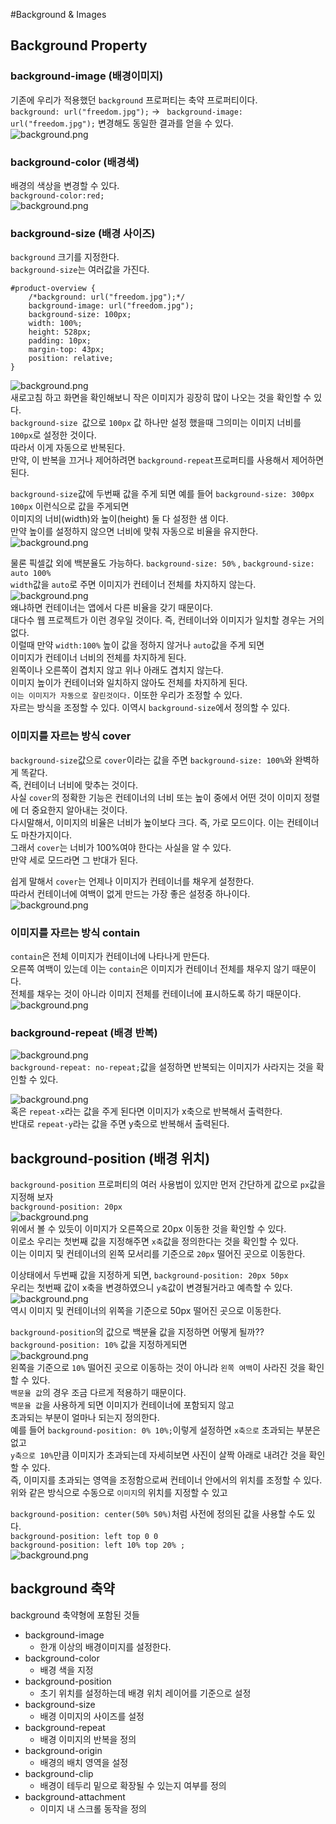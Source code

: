 #Background & Images
## Background Property
### background-image (배경이미지)
기존에 우리가 적용했던 `background` 프로퍼티는 축약 프로퍼티이다.  
`background: url("freedom.jpg");`  -> ` background-image: url("freedom.jpg");` 변경해도 동일한 결과를 얻을 수 있다.  
![background.png](css_image/background.png)
### background-color (배경색)
배경의 색상을 변경할 수 있다.  
`background-color:red;`  
![background.png](css_image/2.background.png)  
  
### background-size (배경 사이즈)
`background` 크기를 지정한다.  
`background-size`는 여러값을 가진다.
```
#product-overview {
    /*background: url("freedom.jpg");*/
    background-image: url("freedom.jpg");
    background-size: 100px;
    width: 100%;
    height: 528px;
    padding: 10px;
    margin-top: 43px;
    position: relative;
}
```

![background.png](css_image/3.background.png)  
새로고침 하고 화면을 확인해보니 작은 이미지가 굉장히 많이 나오는 것을 확인할 수 있다.  
`background-size `값으로 `100px` 값 하나만 설정 했을때 그의미는 이미지 너비를 `100px`로 설정한 것이다.  
따라서 이게 자동으로 반복된다.  
만약, 이 반복을 끄거나 제어하려면 `background-repeat`프로퍼티를 사용해서 제어하면 된다.  

`background-size`값에 두번째 값을 주게 되면 예를 들어 `background-size: 300px 100px` 이런식으로 값을 주게되면  
이미지의 너비(width)와 높이(height) 둘 다 설정한 샘 이다.  
만약 높이를 설정하지 않으면 너비에 맞춰 자동으로 비율을 유지한다.  
![background.png](css_image/6.background.png)  
  
물론 픽셀값 외에 백분율도 가능하다. `background-size: 50%` , `background-size: auto 100%`  
`width`값을 `auto`로 주면 이미지가 컨테이너 전체를 차지하지 않는다.
![background.png](css_image/7.background.png)  
왜냐하면 컨테이너는 앱에서 다른 비율을 갖기 때문이다.  
대다수 웹 프로젝트가 이런 경우일 것이다. 즉, 컨테이너와 이미지가 일치할 경우는 거의 없다.  
이럴때 만약 `width:100%` 높이 값을 정하지 않거나 `auto`값을 주게 되면  
이미지가 컨테이너 너비의 전체를 차지하게 된다.  
왼쪽이나 오른쪽이 겹치지 않고 위나 아래도 겹치지 않는다.  
이미지 높이가 컨테이너와 일치하지 않아도 전체를 차지하게 된다.  
`이는 이미지가 자동으로 잘린것이다.` 이또한 우리가 조정할 수 있다.  
자르는 방식을 조정할 수 있다. 이역시 `background-size`에서 정의할 수 있다.  

### 이미지를 자르는 방식 cover
`background-size`값으로 `cover`이라는 값을 주면 `background-size: 100%`와 완벽하게 똑같다.  
즉, 컨테이너 너비에 맞추는 것이다.  
사실 `cover`의 정확한 기능은 컨테이너의 너비 또는 높이 중에서 어떤 것이 이미지 정렬에 더 중요한지 알아내는 것이다.  
다시말해서, 이미지의 비율은 너비가 높이보다 크다. 즉, 가로 모드이다. 이는 컨테이너도 마찬가지이다.  
그래서 `cover`는 너비가 100%여야 한다는 사실을 알 수 있다.  
만약 세로 모드라면 그 반대가 된다.  
  
쉽게 말해서 `cover`는 언제나 이미지가 컨테이너를 채우게 설정한다.  
따라서 컨테이너에 여백이 없게 만드는 가장 좋은 설정중 하나이다.
![background.png](css_image/8.background.png)
### 이미지를 자르는 방식 contain
`contain`은 전체 이미지가 컨테이너에 나타나게 만든다.  
오른쪽 여백이 있는데 이는 `contain`은 이미지가 컨테이너 전체를 채우지 않기 때문이다.  
전체를 채우는 것이 아니라 이미지 전체를 컨테이너에 표시하도록 하기 때문이다.
![background.png](css_image/9.background.png)

  

### background-repeat (배경 반복)
![background.png](css_image/4.background.png)  
`background-repeat: no-repeat;`값을 설정하면 반복되는 이미지가 사라지는 것을 확인할 수 있다.  

![background.png](css_image/5.background.png)  
혹은 `repeat-x`라는 값을 주게 된다면 이미지가 x축으로 반복해서 출력한다.  
반대로 `repeat-y`라는 값을 주면 y축으로 반복해서 출력된다.
  
## background-position (배경 위치)
`background-position` 프로퍼티의 여러 사용법이 있지만 먼저 간단하게 값으로 `px`값을 지정해 보자  
`background-position: 20px`  
![background.png](css_image/1.position.png)  
위에서 볼 수 있듯이 이미지가 오른쪽으로 20px 이동한 것을 확인할 수 있다.  
이로소 우리는 첫번째 값을 지정해주면 `x축`값을 정의한다는 것을 확인할 수 있다.  
이는 이미지 및 컨테이너의 왼쪽 모서리를 기준으로 `20px` 떨어진 곳으로 이동한다.  
  
이상태에서 두번째 값을 지정하게 되면, `background-position: 20px 50px`  
우리는 첫번째 값이 x축을 변경하였으니 `y축`값이 변경될거라고 예측할 수 있다.  
![background.png](css_image/2.position.png)  
역시 이미지 및 컨테이너의 위쪽을 기준으로 50px 떨어진 곳으로 이동한다.  
  
`background-position`의 값으로 백분율 값을 지정하면 어떻게 될까??  
`background-position: 10%` 값을 지정하게되면  
![background.png](css_image/3.position.png)  
왼쪽을 기준으로 `10%` 떨어진 곳으로 이동하는 것이 아니라 `왼쪽 여백`이 사라진 것을 확인할 수 있다.  
`백문율 값`의 경우 조금 다르게 적용하기 때문이다.  
`백문율 값`을 사용하게 되면 이미지가 컨테이너에 포함되지 않고  
초과되는 부분이 얼마나 되는지 정의한다.  
예를 들어 `background-position: 0% 10%;`이렇게 설정하면 `x축으로` 초과되는 부분은 없고  
`y축으로 10%`만큼 이미지가 초과되는데 자세히보면 사진이 살짝 아래로 내려간 것을 확인할 수 있다.  
즉, 이미지를 초과되는 영역을 조정함으로써 컨테이너 안에서의 위치를 조정할 수 있다.  
위와 같은 방식으로 수동으로 `이미지`의 위치를 지정할 수 있고   

`background-position: center(50% 50%)`처럼 사전에 정의된 값을 사용할 수도 있다.  
`background-position: left top 0 0`  
`background-position: left 10% top 20% ;`  
![background.png](css_image/4.position.png)  
  
  
## background 축약  
background 축약형에 포함된 것들  
* background-image
  * 한개 이상의 배경이미지를 설정한다.
* background-color
  * 배경 색을 지정
* background-position
  * 초기 위치를 설정하는데 배경 위치 레이어를 기준으로 설정
* background-size
  * 배경 이미지의 사이즈를 설정
* background-repeat
  * 배경 이미지의 반복을 정의
* background-origin
  * 배경의 배치 영역을 설정
* background-clip
  * 배경이 테두리 밑으로 확장될 수 있는지 여부를 정의
* background-attachment
  * 이미지 내 스크롤 동작을 정의



